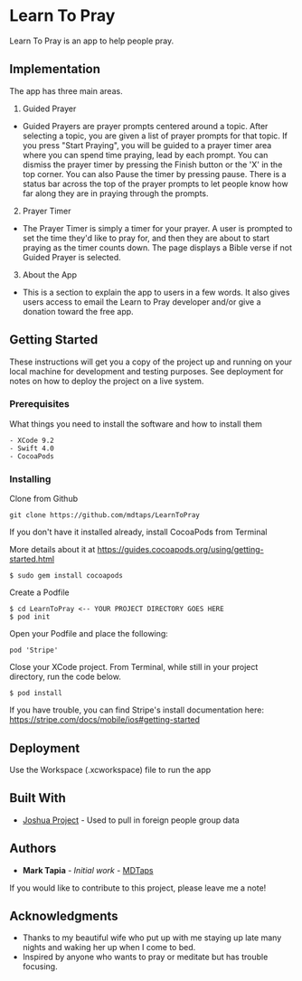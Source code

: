 # Learn To Pray

Learn To Pray is an app to help people pray.

## Implementation

The app has three main areas.

1. Guided Prayer
- Guided Prayers are prayer prompts centered around a topic. After selecting a topic, you are given a list of prayer prompts for that topic. If you press "Start Praying", you will be guided to a prayer timer area where you can spend time praying, lead by each prompt. You can dismiss the prayer timer by pressing the Finish button or the 'X' in the top corner. You can also Pause the timer by pressing pause. There is a status bar across the top of the prayer prompts to let people know how far along they are in praying through the prompts.

2. Prayer Timer
- The Prayer Timer is simply a timer for your prayer. A user is prompted to set the time they'd like to pray for, and then they are about to start praying as the timer counts down. The page displays a Bible verse if not Guided Prayer is selected.

3. About the App
- This is a section to explain the app to users in a few words. It also gives users access to email the Learn to Pray developer and/or give a donation toward the free app.

## Getting Started

These instructions will get you a copy of the project up and running on your local machine for development and testing purposes. See deployment for notes on how to deploy the project on a live system.

### Prerequisites

What things you need to install the software and how to install them

```
- XCode 9.2
- Swift 4.0
- CocoaPods
```

### Installing

Clone from Github

```
git clone https://github.com/mdtaps/LearnToPray
```

If you don't have it installed already, install CocoaPods from Terminal

More details about it at https://guides.cocoapods.org/using/getting-started.html

```
$ sudo gem install cocoapods
```

Create a Podfile

```
$ cd LearnToPray <-- YOUR PROJECT DIRECTORY GOES HERE
$ pod init
```
Open your Podfile and place the following:

```
pod 'Stripe'
```

Close your XCode project. From Terminal, while still in your project directory, run the code below.

```
$ pod install
```
If you have trouble, you can find Stripe's install documentation here: https://stripe.com/docs/mobile/ios#getting-started

## Deployment

Use the Workspace (.xcworkspace) file to run the app

## Built With

* [Joshua Project](https://joshuaproject.net/api/v2) - Used to pull in foreign people group data

## Authors

* **Mark Tapia** - *Initial work* - [MDTaps](https://github.com/mdtaps)

If you would like to contribute to this project, please leave me a note!

## Acknowledgments

* Thanks to my beautiful wife who put up with me staying up late many nights and waking her up when I come to bed.
* Inspired by anyone who wants to pray or meditate but has trouble focusing.
